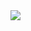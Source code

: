 <img src="https://img.shields.io/badge/Spotifyhttps://open.spotify.com/user/31wmstgqczym3oxrvqvcvf4ucryq?si=f0T8cQHTS3SnRQtxwUm1SQ&utm_source=copy-link-1ED760?&style=for-the-badge&logo=spotify&logoColor=white" />

